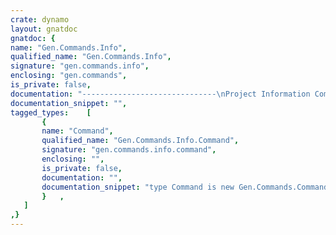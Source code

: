 ```yaml
---
crate: dynamo
layout: gnatdoc
gnatdoc: {
name: "Gen.Commands.Info",
qualified_name: "Gen.Commands.Info",
signature: "gen.commands.info",
enclosing: "gen.commands",
is_private: false,
documentation: "------------------------------\nProject Information Command\n------------------------------\nThis command collects information about the project and print it.",
documentation_snippet: "",
tagged_types:    [
       {
       name: "Command",
       qualified_name: "Gen.Commands.Info.Command",
       signature: "gen.commands.info.command",
       enclosing: "",
       is_private: false,
       documentation: "",
       documentation_snippet: "type Command is new Gen.Commands.Command with null record;",
       }   ,
   ]
,}
---
```

